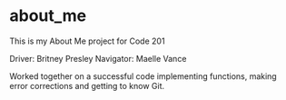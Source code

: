 # about_me
This is my About Me project for Code 201

Driver: Britney Presley
Navigator: Maelle Vance

Worked together on a successful code implementing functions, making error corrections
and getting to know Git.
